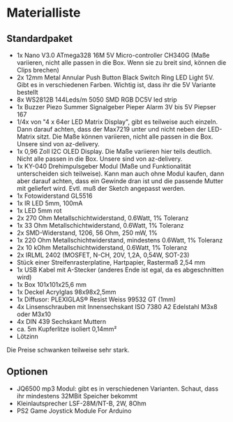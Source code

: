 # Materialliste
## Standardpaket
* 1x Nano V3.0 ATmega328 16M 5V Micro-controller CH340G (Maße variieren, nicht alle passen in die Box. Wenn sie zu breit sind, können die Clips brechen)
* 2x 12mm Metal Annular Push Button Black Switch Ring LED Light 5V. Gibt es in verschiedenen Farben. Wichtig ist, dass ihr die 5V Variante bestellt
* 8x WS2812B 144Leds/m 5050 SMD RGB DC5V led strip 
* 1x Buzzer Piezo Summer Signalgeber Pieper Alarm 3V bis 5V Piepser 167
* 1/4x von "4 x 64er LED Matrix Display", gibt es teilweise auch einzeln. Dann darauf achten, dass der Max7219 unter und nicht neben der LED-Matrix sitzt. Die Maße können variieren, nicht alle passen in die Box. Unsere sind von az-delivery.
* 1x 0,96 Zoll I2C OLED Display. Die Maße variieren hier teils deutlich. Nicht alle passen in die Box. Unsere sind von az-delivery.
* 1x KY-040 Drehimpulsgeber Modul (Maße und Funktionalität unterscheiden sich teilweise). Kann man auch ohne Modul kaufen, dann aber darauf achten, dass ein Gewinde dran ist und die passende Mutter mit geliefert wird. Evtl. muß der Sketch angepasst werden.
* 1x Fotowiderstand GL5516
* 1x IR LED 5mm, 100mA
* 1x LED 5mm rot
* 2x 270 Ohm Metallschichtwiderstand, 0.6Watt, 1% Toleranz
* 1x 33 Ohm Metallschichtwiderstand, 0.6Watt, 1% Toleranz
* 2x SMD-Widerstand, 1206, 56 Ohm, 250 mW, 1%
* 1x 220 Ohm Metallschichtwiderstand, mindestens 0.6Watt, 1% Toleranz
* 2x 10 kOhm Metallschichtwiderstand, 0.6Watt, 1% Toleranz
* 2x IRLML 2402 (MOSFET, N-CH, 20V, 1,2A, 0,54W, SOT-23)
* Stück einer Streifenrasterplatine, Hartpapier, Rastermaß 2,54 mm
* 1x USB Kabel mit A-Stecker (anderes Ende ist egal, da es abgeschnitten wird)
* 1x Box 101x101x25,6 mm
* 1x Deckel Acrylglas 98x98x2,5mm
* 1x Diffusor: PLEXIGLAS® Resist Weiss 99532 GT (1mm)
* 4x Linsenschrauben mit Innensechskant ISO 7380 A2 Edelstahl M3x8 oder M3x10
* 4x DIN 439 Sechskant Muttern
* ca. 5m Kupferlitze isoliert 0,14mm²
* Lötzinn

Die Preise schwanken teilweise sehr stark.

## Optionen
* JQ6500 mp3 Modul: gibt es in verschiedenen Varianten. Schaut, dass ihr mindestens 32MBit Speicher bekommt
* Kleinlautsprecher LSF-28M/NT-B, 2W, 8Ohm
* PS2 Game Joystick Module For Arduino

